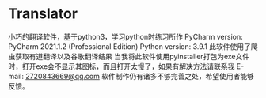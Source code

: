 # Translator
小巧的翻译软件，基于python3，学习python时练习所作
PyCharm version: PyCharm 2021.1.2 (Professional Edition)
Python version: 3.9.1
此软件使用了爬虫获取有道翻译以及谷歌翻译结果
当我将此软件使用pyinstaller打包为exe文件时，打开exe会不显示其图标，而且打开太慢了，如果有解决方法请联系我
E-mail: 2720843669@qq.com
软件制作仍有诸多不够完善之处，希望使用者能够反馈。

